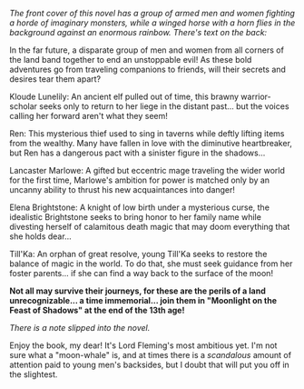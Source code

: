 <i> The front cover of this novel has a group of armed men and women fighting a horde of imaginary monsters, while a winged horse with a horn flies in the background against an enormous rainbow. There's text on the back: </i>

In the far future, a disparate group of men and women from all corners of the land band together to end an unstoppable evil! As these bold adventures go from traveling companions to friends, will their secrets and desires tear them apart?

Kloude Lunelily: An ancient elf pulled out of time, this brawny warrior-scholar seeks only to return to her liege in the distant past... but the voices calling her forward aren't what they seem!

Ren: This mysterious thief used to sing in taverns while deftly lifting items from the wealthy. Many have fallen in love with the diminutive heartbreaker, but Ren has a dangerous pact with a sinister figure in the shadows...

Lancaster Marlowe: A gifted but eccentric mage traveling the wider world for the first time, Marlowe's ambition for power is matched only by an uncanny ability to thrust his new acquaintances into danger!

Elena Brightstone: A knight of low birth under a mysterious curse, the idealistic Brightstone seeks to bring honor to her family name while divesting herself of calamitous death magic that may doom everything that she holds dear...

Till'Ka: An orphan of great resolve, young Till'Ka seeks to restore the balance of magic in the world. To do that, she must seek guidance from her foster parents... if she can find a way back to the surface of the moon!

<b> Not all may survive their journeys, for these are the perils of a land unrecognizable... a time immemorial... join them in "Moonlight on the Feast of Shadows" at the end of the 13th age! </b>

<i> There is a note slipped into the novel. </i>

Enjoy the book, my dear! It's Lord Fleming's most ambitious yet. I'm not sure what a "moon-whale" is, and at times there is a <i> scandalous </i> amount of attention paid to young men's backsides, but I doubt that will put you off in the slightest.
